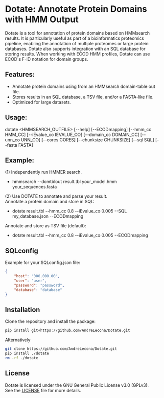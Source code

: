 # Dotate: Annotate Protein Domains with HMM Output

Dotate is a tool for annotation of protein domains based on HMMsearch results. It is particularly useful as part of a bioinformatics proteomics pipeline, enabling the annotation of multiple proteomes or large protein databases. Dotate also supports integration with an SQL database for storing results. When working with ECOD HMM profiles, Dotate can use ECOD's F-ID notation for domain groups.

## Features:
- Annotate protein domains using from an HMMsearch domain-table out file.
- Stores results in an SQL database, a TSV file, and/or a FASTA-like file.
- Optimized for large datasets.

## Usage:
dotate <HMMSEARCH_OUTFILE> [--help] [--ECODmapping] [--hmm_cc HMM_CC] [--iEvalue_co IEVALUE_CO] [--domain_cc DOMAIN_CC] [--unn_co UNN_CO] [--cores CORES] [--chunksize CHUNKSIZE] [--sql SQL] [--fasta FASTA]

## Example:
(1) Independently run HMMER search.
- hmmsearch --domtblout result.tbl your_model.hmm your_sequences.fasta

(2) Use DOTATE to annotate and parse your result.  
Annotate a protein domain and store in SQL:
- dotate result.tbl --hmm_cc 0.8 --iEvalue_co 0.005 --SQL my_database.json --ECODmapping

Annotate and store as TSV file (default):
- dotate result.tbl --hmm_cc 0.8 --iEvalue_co 0.005 --ECODmapping

## SQLconfig
Example for your SQLconfig.json file:

```json
{
    "host": "000.000.00",
    "user": "user",
    "password": "password",
    "database": "database"
}
```

## Installation

Clone the repository and install the package:

```bash
pip install git+https://github.com/AndreLecona/Dotate.git
```

Alternatively

```bash
git clone https://github.com/AndreLecona/Dotate.git
pip install ./dotate
rm -rf ./dotate
```

## License
Dotate is licensed under the GNU General Public License v3.0 (GPLv3).  
See the [LICENSE](LICENSE) file for more details.